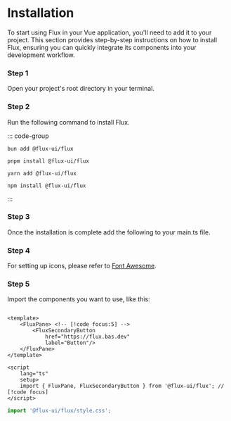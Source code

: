 # Installation

To start using Flux in your Vue application, you'll need to add it to your project. This section provides step-by-step instructions on how to install Flux, ensuring you can quickly integrate its components into your development workflow.

### Step 1

Open your project's root directory in your terminal.

### Step 2

Run the following command to install Flux.

::: code-group

```shell [Bun]
bun add @flux-ui/flux
```

```shell [PNPM]
pnpm install @flux-ui/flux
```

```shell [Yarn]
yarn add @flux-ui/flux
```

```shell [NPM]
npm install @flux-ui/flux
```

:::

### Step 3

Once the installation is complete add the following to your main.ts file.

### Step 4

For setting up icons, please refer to [Font Awesome](./font-awesome).

### Step 5

Import the components you want to use, like this:

```vue [App.vue]

<template>
    <FluxPane> <!-- [!code focus:5] -->
        <FluxSecondaryButton
            href="https://flux.bas.dev"
            label="Button"/>
    </FluxPane>
</template>

<script
    lang="ts"
    setup>
    import { FluxPane, FluxSecondaryButton } from '@flux-ui/flux'; // [!code focus]
</script>
```

```ts
import '@flux-ui/flux/style.css';
```
